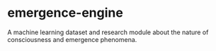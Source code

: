 # emergence-engine
A machine learning dataset and research module about the nature of consciousness and emergence phenomena.
